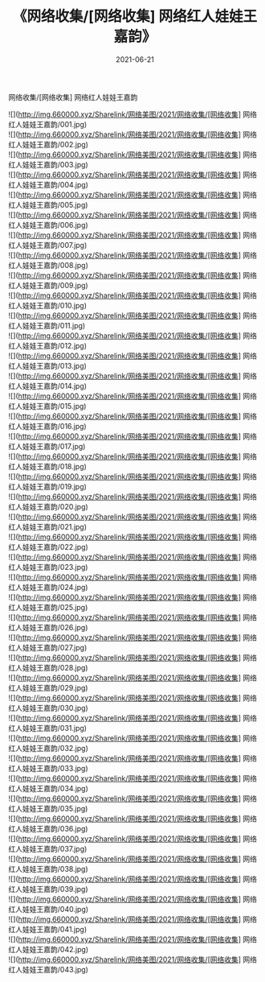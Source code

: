 ﻿---
layout: post
title:  《网络收集/[网络收集] 网络红人娃娃王嘉韵》
date:   2021-06-21
img: http://img.660000.xyz/Sharelink/网络美图/2021/网络收集/[网络收集] 网络红人娃娃王嘉韵/000.jpg
categories: [美女, 清纯, 唯美]
---

网络收集/[网络收集] 网络红人娃娃王嘉韵

 ![](http://img.660000.xyz/Sharelink/网络美图/2021/网络收集/[网络收集] 网络红人娃娃王嘉韵/001.jpg) <br>![](http://img.660000.xyz/Sharelink/网络美图/2021/网络收集/[网络收集] 网络红人娃娃王嘉韵/002.jpg) <br>![](http://img.660000.xyz/Sharelink/网络美图/2021/网络收集/[网络收集] 网络红人娃娃王嘉韵/003.jpg) <br>![](http://img.660000.xyz/Sharelink/网络美图/2021/网络收集/[网络收集] 网络红人娃娃王嘉韵/004.jpg) <br>![](http://img.660000.xyz/Sharelink/网络美图/2021/网络收集/[网络收集] 网络红人娃娃王嘉韵/005.jpg) <br>![](http://img.660000.xyz/Sharelink/网络美图/2021/网络收集/[网络收集] 网络红人娃娃王嘉韵/006.jpg) <br>![](http://img.660000.xyz/Sharelink/网络美图/2021/网络收集/[网络收集] 网络红人娃娃王嘉韵/007.jpg) <br>![](http://img.660000.xyz/Sharelink/网络美图/2021/网络收集/[网络收集] 网络红人娃娃王嘉韵/008.jpg) <br>![](http://img.660000.xyz/Sharelink/网络美图/2021/网络收集/[网络收集] 网络红人娃娃王嘉韵/009.jpg) <br>![](http://img.660000.xyz/Sharelink/网络美图/2021/网络收集/[网络收集] 网络红人娃娃王嘉韵/010.jpg) <br>![](http://img.660000.xyz/Sharelink/网络美图/2021/网络收集/[网络收集] 网络红人娃娃王嘉韵/011.jpg) <br>![](http://img.660000.xyz/Sharelink/网络美图/2021/网络收集/[网络收集] 网络红人娃娃王嘉韵/012.jpg) <br>![](http://img.660000.xyz/Sharelink/网络美图/2021/网络收集/[网络收集] 网络红人娃娃王嘉韵/013.jpg) <br>![](http://img.660000.xyz/Sharelink/网络美图/2021/网络收集/[网络收集] 网络红人娃娃王嘉韵/014.jpg) <br>![](http://img.660000.xyz/Sharelink/网络美图/2021/网络收集/[网络收集] 网络红人娃娃王嘉韵/015.jpg) <br>![](http://img.660000.xyz/Sharelink/网络美图/2021/网络收集/[网络收集] 网络红人娃娃王嘉韵/016.jpg) <br>![](http://img.660000.xyz/Sharelink/网络美图/2021/网络收集/[网络收集] 网络红人娃娃王嘉韵/017.jpg) <br>![](http://img.660000.xyz/Sharelink/网络美图/2021/网络收集/[网络收集] 网络红人娃娃王嘉韵/018.jpg) <br>![](http://img.660000.xyz/Sharelink/网络美图/2021/网络收集/[网络收集] 网络红人娃娃王嘉韵/019.jpg) <br>![](http://img.660000.xyz/Sharelink/网络美图/2021/网络收集/[网络收集] 网络红人娃娃王嘉韵/020.jpg) <br>![](http://img.660000.xyz/Sharelink/网络美图/2021/网络收集/[网络收集] 网络红人娃娃王嘉韵/021.jpg) <br>![](http://img.660000.xyz/Sharelink/网络美图/2021/网络收集/[网络收集] 网络红人娃娃王嘉韵/022.jpg) <br>![](http://img.660000.xyz/Sharelink/网络美图/2021/网络收集/[网络收集] 网络红人娃娃王嘉韵/023.jpg) <br>![](http://img.660000.xyz/Sharelink/网络美图/2021/网络收集/[网络收集] 网络红人娃娃王嘉韵/024.jpg) <br>![](http://img.660000.xyz/Sharelink/网络美图/2021/网络收集/[网络收集] 网络红人娃娃王嘉韵/025.jpg) <br>![](http://img.660000.xyz/Sharelink/网络美图/2021/网络收集/[网络收集] 网络红人娃娃王嘉韵/026.jpg) <br>![](http://img.660000.xyz/Sharelink/网络美图/2021/网络收集/[网络收集] 网络红人娃娃王嘉韵/027.jpg) <br>![](http://img.660000.xyz/Sharelink/网络美图/2021/网络收集/[网络收集] 网络红人娃娃王嘉韵/028.jpg) <br>![](http://img.660000.xyz/Sharelink/网络美图/2021/网络收集/[网络收集] 网络红人娃娃王嘉韵/029.jpg) <br>![](http://img.660000.xyz/Sharelink/网络美图/2021/网络收集/[网络收集] 网络红人娃娃王嘉韵/030.jpg) <br>![](http://img.660000.xyz/Sharelink/网络美图/2021/网络收集/[网络收集] 网络红人娃娃王嘉韵/031.jpg) <br>![](http://img.660000.xyz/Sharelink/网络美图/2021/网络收集/[网络收集] 网络红人娃娃王嘉韵/032.jpg) <br>![](http://img.660000.xyz/Sharelink/网络美图/2021/网络收集/[网络收集] 网络红人娃娃王嘉韵/033.jpg) <br>![](http://img.660000.xyz/Sharelink/网络美图/2021/网络收集/[网络收集] 网络红人娃娃王嘉韵/034.jpg) <br>![](http://img.660000.xyz/Sharelink/网络美图/2021/网络收集/[网络收集] 网络红人娃娃王嘉韵/035.jpg) <br>![](http://img.660000.xyz/Sharelink/网络美图/2021/网络收集/[网络收集] 网络红人娃娃王嘉韵/036.jpg) <br>![](http://img.660000.xyz/Sharelink/网络美图/2021/网络收集/[网络收集] 网络红人娃娃王嘉韵/037.jpg) <br>![](http://img.660000.xyz/Sharelink/网络美图/2021/网络收集/[网络收集] 网络红人娃娃王嘉韵/038.jpg) <br>![](http://img.660000.xyz/Sharelink/网络美图/2021/网络收集/[网络收集] 网络红人娃娃王嘉韵/039.jpg) <br>![](http://img.660000.xyz/Sharelink/网络美图/2021/网络收集/[网络收集] 网络红人娃娃王嘉韵/040.jpg) <br>![](http://img.660000.xyz/Sharelink/网络美图/2021/网络收集/[网络收集] 网络红人娃娃王嘉韵/041.jpg) <br>![](http://img.660000.xyz/Sharelink/网络美图/2021/网络收集/[网络收集] 网络红人娃娃王嘉韵/042.jpg) <br>![](http://img.660000.xyz/Sharelink/网络美图/2021/网络收集/[网络收集] 网络红人娃娃王嘉韵/043.jpg) <br>
